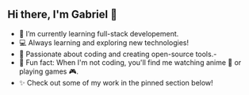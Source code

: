 ## Hi there, I'm Gabriel 👋

<!--
**Gab-98/Gab-98** is a ✨ _special_ ✨ repository because its `README.md` (this file) appears on your GitHub profile.

Here are some ideas to get you started:

- 🔭 I’m currently working on ...
- 🌱 I’m currently learning ...
- 👯 I’m looking to collaborate on ...
- 🤔 I’m looking for help with ...
- 💬 Ask me about ...
- 📫 How to reach me: ...
- 😄 Pronouns: ...
- ⚡ Fun fact: ...
-->

- 🌱 I’m currently learning full-stack developement.
- 💻 Always learning and exploring new technologies!
- 🚀 Passionate about coding and creating open-source tools.-
- 🍡 Fun fact: When I'm not coding, you'll find me watching anime 🎌 or playing games 🎮.
- ✨ Check out some of my work in the pinned section below!
